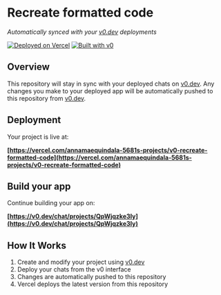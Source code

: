 # Recreate formatted code

*Automatically synced with your [v0.dev](https://v0.dev) deployments*

[![Deployed on Vercel](https://img.shields.io/badge/Deployed%20on-Vercel-black?style=for-the-badge&logo=vercel)](https://vercel.com/annamaequindala-5681s-projects/v0-recreate-formatted-code)
[![Built with v0](https://img.shields.io/badge/Built%20with-v0.dev-black?style=for-the-badge)](https://v0.dev/chat/projects/QpWjqzke3Iy)

## Overview

This repository will stay in sync with your deployed chats on [v0.dev](https://v0.dev).
Any changes you make to your deployed app will be automatically pushed to this repository from [v0.dev](https://v0.dev).

## Deployment

Your project is live at:

**[https://vercel.com/annamaequindala-5681s-projects/v0-recreate-formatted-code](https://vercel.com/annamaequindala-5681s-projects/v0-recreate-formatted-code)**

## Build your app

Continue building your app on:

**[https://v0.dev/chat/projects/QpWjqzke3Iy](https://v0.dev/chat/projects/QpWjqzke3Iy)**

## How It Works

1. Create and modify your project using [v0.dev](https://v0.dev)
2. Deploy your chats from the v0 interface
3. Changes are automatically pushed to this repository
4. Vercel deploys the latest version from this repository